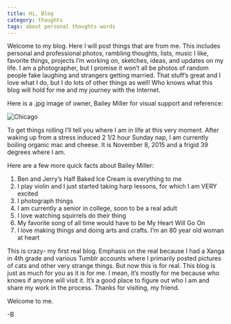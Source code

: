 ```yaml
---
title: Hi, Blog
category: thoughts
tags: about personal thoughts words
---
```


Welcome to my blog. Here I will post things that are from me. This includes personal and professional photos, rambling thoughts, lists, music I like, favorite things, projects I’m working on, sketches, ideas, and updates on my life. I am a photographer, but I promise it won’t all be photos of random people fake laughing and strangers getting married. That stuff’s great and I love what I do, but I do lots of other things as well! Who knows what this blog will hold for me and my journey with the Internet.

Here is a .jpg image of owner, Bailey Miller for visual support and reference:

![Chicago](http://baileycmiller.github.io/blog/assets/Chicago-3)

To get things rolling I’ll tell you where I am in life at this very moment. After waking up from a stress induced 2 1/2 hour Sunday nap, I am currently boiling organic mac and cheese. It is November 8, 2015 and a frigid 39 degrees where I am.

Here are a few more quick facts about Bailey Miller:

1. Ben and Jerry’s Half Baked Ice Cream is everything to me
2. I play violin and I just started taking harp lessons, for which I am VERY excited
3. I photograph things
4. I am currently a senior in college, soon to be a real adult
5. I love watching squirrels do their thing
6. My favorite song of all time would have to be My Heart Will Go On
7. I love making things and doing arts and crafts. I’m an 80 year old woman at heart

This is crazy- my first real blog. Emphasis on the real because I had a Xanga in 4th grade and various Tumblr accounts where I primarily posted pictures of cats and other very strange things. But now this is for real. This blog is just as much for you as it is for me. I mean, it’s mostly for me because who knows if anyone will visit it. It’s a good place to figure out who I am and share my work in the process. Thanks for visiting, my friend.

Welcome to me.

-B
